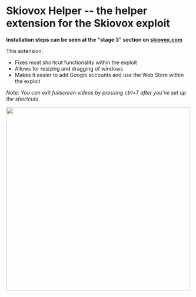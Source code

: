 # Skiovox Helper -- the helper extension for the Skiovox exploit

**Installation steps can be seen at the "stage 3" section on [skiovox.com](https://skiovox.com)**

This extension:

- Fixes most shortcut functionality within the exploit
- Allows for resizing and dragging of windows
- Makes it easier to add Google accounts and use the Web Store within the exploit

*Note: You can exit fullscreen videos by pressing ctrl+T after you've set up the shortcuts*

<img src="https://github.com/bypassiwastaken/skiovox-helper/assets/144500273/baa94258-e1e0-46aa-831b-6667c39c5374" width="500">